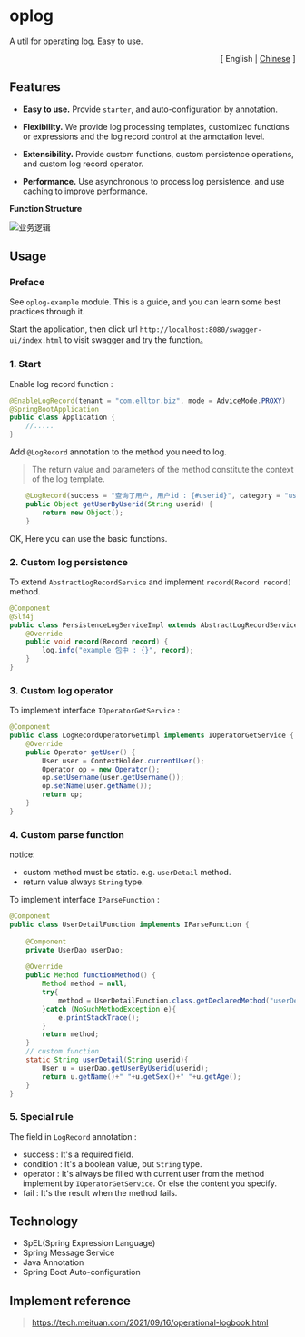# oplog

A util for operating log. Easy to use.

<p style="text-align:right;">[ English | <a href="/elltor/oplog/README.zh-CN.md">Chinese</a> ]</p>


## Features

- **Easy to use.** Provide `starter`, and auto-configuration by annotation.

- **Flexibility.** We provide log processing templates,  customized functions or expressions and the log record control at the annotation level.

- **Extensibility.** Provide custom functions, custom persistence operations, and custom log record operator.

- **Performance.** Use asynchronous to process log persistence, and use caching to improve performance.

**Function Structure**

![业务逻辑](https://oss.elltor.com/uploads/2021/bde9c178c76e131cefae3e7d7fcf428993663_1635345437328.png)

## Usage

### Preface

See `oplog-example` module. This is a guide, and you can learn some best practices through it.

Start the application, then click url `http://localhost:8080/swagger-ui/index.html` to visit swagger and try the function。

### 1. Start

Enable log record function :

```java
@EnableLogRecord(tenant = "com.elltor.biz", mode = AdviceMode.PROXY)
@SpringBootApplication
public class Application {
    //.....
}
```

Add `@LogRecord` annotation to the method you need to log. 

> The return value and parameters of the method constitute the context of the log template.

```java
    @LogRecord(success = "查询了用户, 用户id : {#userid}", category = "user")
    public Object getUserByUserid(String userid) {
        return new Object();
    }
```

OK, Here you can use the basic functions. 

### 2. Custom log persistence

To extend `AbstractLogRecordService` and implement `record(Record record)` method.

```java
@Component
@Slf4j
public class PersistenceLogServiceImpl extends AbstractLogRecordService {
    @Override
    public void record(Record record) {
        log.info("example 包中 : {}", record);
    }
}
```

### 3. Custom log operator

To implement interface `IOperatorGetService` :

```java
@Component
public class LogRecordOperatorGetImpl implements IOperatorGetService {
    @Override
    public Operator getUser() {
        User user = ContextHolder.currentUser();
        Operator op = new Operator();
        op.setUsername(user.getUsername());
        op.setName(user.getName());
        return op;
    }
}
```

### 4. Custom parse function

notice:
* custom method must be static. e.g. `userDetail` method.
* return value always `String` type.

To implement interface `IParseFunction` :

```java
@Component
public class UserDetailFunction implements IParseFunction {
    
    @Component
    private UserDao userDao;
    
    @Override
    public Method functionMethod() {
        Method method = null;
        try{
            method = UserDetailFunction.class.getDeclaredMethod("userDetail", String.class);
        }catch (NoSuchMethodException e){
            e.printStackTrace();
        }
        return method;
    }
    // custom function
    static String userDetail(String userid){
        User u = userDao.getUserByUserid(userid);
        return u.getName()+" "+u.getSex()+" "+u.getAge();
    }
}
```

### 5. Special rule

The field in `LogRecord` annotation :

* success : It's a required field.
* condition : It's a boolean value, but `String` type.
* operator : It's always be filled with current user from the method implement by `IOperatorGetService`. Or else the content you specify.
* fail : It's the result when the method fails. 


## Technology

* SpEL(Spring Expression Language)
* Spring Message Service
* Java Annotation
* Spring Boot Auto-configuration

## Implement reference

> https://tech.meituan.com/2021/09/16/operational-logbook.html
